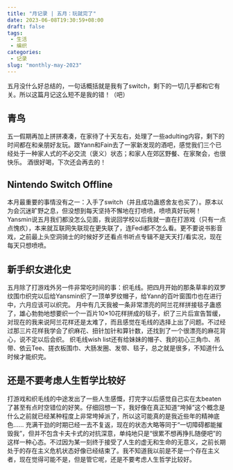 ```yaml
---
title: "月记录 | 五月：玩就完了"
date: 2023-06-08T19:30:59+08:00
draft: false
tags: 
 - 生活
 - 编织
categories: 
 - 记录
slug: "monthly-may-2023"
---
```


五月没什么好总结的，一句话概括就是我有了switch，剩下的一切几乎都和它有关。所以这篇月记这么短不是我的错！（吧）
## 青鸟
五一假期再加上拼拼凑凑，在家待了十天左右，处理了一些adulting内容，剩下的时间都在和亲朋好友玩。跟Yann和Fain去了一家新发现的酒吧，感觉我们三个已经处于一种家人式的不必交流（褒义）状态；和家人在郊区野餐、在家聚会，也很快乐。
酒很好喝，下次还会再去的！

## Nintendo Switch Offline
本月最重要的事情没有之一：入手了switch（并且成功蛊惑舍友也买了）。原本以为会沉迷旷野之息，但没想到每天坚持不懈地在打喷喷，喷喷真好玩啊！
Yansmin说五月我们都没怎么见面，我说回学校以后我就一直在打游戏（只有一点点愧疚），本来就互联网失联现在更失联了，连Fedi都不怎么看。更不要说书影音戏，之前最上头空洞骑士的时候好歹还看点书听点专辑不是天天打/看实况，现在每天只想喷喷。

## 新手织女进化史
五月除了打游戏外另一件非常吃时间的事：织毛线。把四月开始的那条草率的双罗纹围巾织完以后给Yansmin织了一顶单罗纹帽子，给Yann的百叶窗围巾也在进行中，六月应该可以织完。
月中有几天我被一条非常漂亮的阿兰花样拼接毯子蛊惑了，雄心勃勃地想要织一个一百片10×10花样拼成的毯子，织了三片后宣告暂缓，对现在的我来说阿兰花样还是太难了，而且感觉在毛线的选择上出了问题。不过经过那三片花样我学会了织麻花、扭针加针和算针数，还找到了一个很漂亮的麻花背心，说不定以后会织。
织毛线wish list还有给妹妹的帽子、我的初心三角巾、吊带、依云Tee、搓衣板围巾、大肠发圈、发带、毯子，总之就是很多，不知道什么时候才能织完。

## 还是不要考虑人生哲学比较好
打游戏和织毛线的中途发出了一些人生感慨，打完字以后感觉自己实在太beaten了甚至有点时空错位的好笑。仔细回想一下，我好像在真正知道“垮掉”这个概念是什么之前就已经某种程度上非常垮掉派了，所以这可能真的是我近些年的精神底色……
充满干劲的时期已经一去不复返，现在的状态大略等同于“一切障碍都能摧毁我”，但并不包含卡夫卡式的对抗深意，单纯地只是“很累不想再挣扎随便吧”的这样一种心态。不过因为某一刻终于接受了人生的虚无和生命的无意义，之前长期处于的存在主义危机状态好像已经结束了。我不知道我以前是不是一个存在主义者，现在觉得可能不是，但是管它呢，还是不要考虑人生哲学比较好。